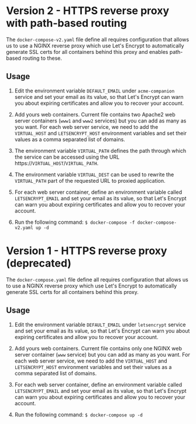 # Version 2 - HTTPS reverse proxy with path-based routing
The `docker-compose-v2.yaml` file define all requires configuration that allows us to use
a NGINX reverse proxy which use Let's Encrypt to automatically generate SSL certs for all
containers behind this proxy and enables path-based routing to these.

## Usage
1. Edit the environment variable `DEFAULT_EMAIL` under `acme-companion` service and set
your email as its value, so that Let's Encrypt can warn you about expiring certificates
and allow you to recover your account.

2. Add yours web containers. Current file contains two Apache2 web server containers
(`www1` and `www2` services) but you can add as many as you want. For each web server
service, we need to add the `VIRTUAL_HOST` and `LETSENCRYPT_HOST` environment variables
and set their values as a comma separated list of domains.

3. The environment variable `VIRTUAL_PATH` defines the path through which the service
can be accessed using the URL https://`VIRTUAL_HOST`/`VIRTUAL_PATH`.

4. The environment variable `VIRTUAL_DEST` can be used to rewrite the `VIRTUAL_PATH` part
of the requested URL to proxied application.

5. For each web server container, define an environment variable called `LETSENCRYPT_EMAIL`
and set your email as its value, so that Let's Encrypt can warn you about expiring certificates
and allow you to recover your account.

6. Run the following command: `$ docker-compose -f docker-compose-v2.yaml up -d`


# Version 1 - HTTPS reverse proxy (deprecated)
The `docker-compose.yaml` file define all requires configuration that allows us to use a 
NGINX reverse proxy which use Let's Encrypt to automatically generate SSL certs for all
containers behind this proxy.

## Usage
1. Edit the environment variable `DEFAULT_EMAIL` under `letsencrypt` service and set your
email as its value, so that Let's Encrypt can warn you about expiring certificates and
allow you to recover your account.

2. Add yours web containers. Current file contains only one NGINX web server container
(`www` service) but you can add as many as you want. For each web server service, we need
to add the `VIRTUAL_HOST` and `LETSENCRYPT_HOST` environment variables and set their values
as a comma separated list of domains.

3. For each web server container, define an environment variable called `LETSENCRYPT_EMAIL`
and set your email as its value, so that Let's Encrypt can warn you about expiring certificates
and allow you to recover your account.

4. Run the following command: `$ docker-compose up -d`